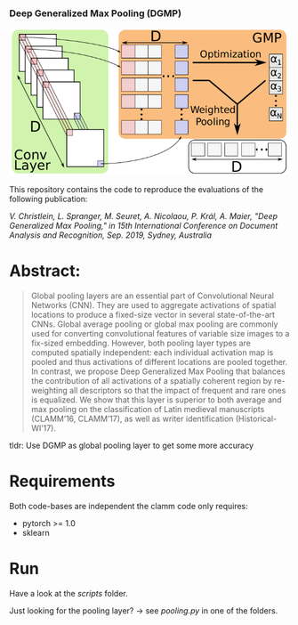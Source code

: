 ### Deep Generalized Max Pooling (DGMP)

![DGMP Overview](dgmp.png)

This repository contains the code to reproduce the evaluations
of the following publication:

_V. Christlein, L. Spranger, M. Seuret, A. Nicolaou, P. Král, A. Maier,
"Deep Generalized Max Pooling," in 15th International Conference on Document Analysis and Recognition, Sep. 2019, Sydney, Australia_

# Abstract:
> Global pooling layers are an essential part of Convolutional Neural Networks
> (CNN). They are used to aggregate activations of spatial locations to produce a
> fixed-size vector in several state-of-the-art CNNs. Global average pooling or
> global max pooling are commonly used for converting convolutional features of
> variable size images to a fix-sized embedding. However, both pooling layer
> types are computed spatially independent: each individual activation map is
> pooled and thus activations of different locations are pooled together. In
> contrast, we propose Deep Generalized Max Pooling that balances the
> contribution of all activations of a spatially coherent region by re-weighting
> all descriptors so that the impact of frequent and rare ones is equalized. We
> show that this layer is superior to both average and max pooling on the
> classification of Latin medieval manuscripts (CLAMM’16, CLAMM’17), as well as
> writer identification (Historical-WI’17).

tldr: Use DGMP as global pooling layer to get some more accuracy

# Requirements
Both code-bases are independent
the clamm code only requires:
 - pytorch >= 1.0
 - sklearn

# Run
Have a look at the _scripts_ folder.

Just looking for the pooling layer? -> see _pooling.py_ in one of the folders.
